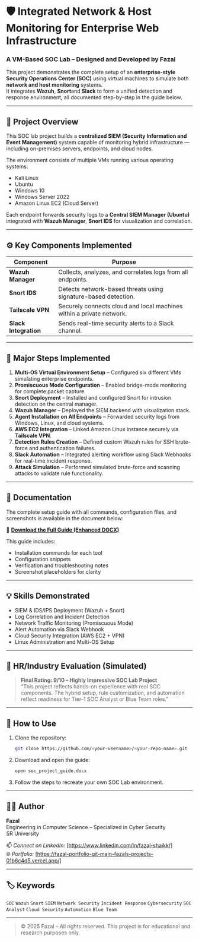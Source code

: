 # 🛡️ Integrated Network & Host Monitoring for Enterprise Web Infrastructure

### A VM-Based SOC Lab – Designed and Developed by **Fazal**

This project demonstrates the complete setup of an **enterprise-style Security Operations Center (SOC)** using virtual machines to simulate both **network and host monitoring** systems.  
It integrates **Wazuh**, **Snort**and **Slack** to form a unified detection and response environment, all documented step-by-step in the guide below.

---

## 📘 Project Overview

This SOC lab project builds a **centralized SIEM (Security Information and Event Management)** system capable of monitoring hybrid infrastructure — including on-premises servers, endpoints, and cloud nodes.

The environment consists of multiple VMs running various operating systems:
- Kali Linux
- Ubuntu
- Windows 10
- Windows Server 2022
- Amazon Linux EC2 (Cloud Server)

Each endpoint forwards security logs to a **Central SIEM Manager (Ubuntu)** integrated with **Wazuh Manager**, **Snort IDS** for visualization and correlation.

---

## ⚙️ Key Components Implemented

| Component | Purpose |
|------------|----------|
| **Wazuh Manager** | Collects, analyzes, and correlates logs from all endpoints. |
| **Snort IDS** | Detects network-based threats using signature-based detection. |
| **Tailscale VPN** | Securely connects cloud and local machines within a private network. |
| **Slack Integration** | Sends real-time security alerts to a Slack channel. |

---

## 🧩 Major Steps Implemented

1. **Multi-OS Virtual Environment Setup** – Configured six different VMs simulating enterprise endpoints.  
2. **Promiscuous Mode Configuration** – Enabled bridge-mode monitoring for complete packet capture.  
3. **Snort Deployment** – Installed and configured Snort for intrusion detection on the central manager.  
4. **Wazuh Manager** – Deployed the SIEM backend with visualization stack.  
5. **Agent Installation on All Endpoints** – Forwarded security logs from Windows, Linux, and cloud systems.  
6. **AWS EC2 Integration** – Linked Amazon Linux instance securely via **Tailscale VPN**.  
7. **Detection Rules Creation** – Defined custom Wazuh rules for SSH brute-force and authentication failures.  
8. **Slack Automation** – Integrated alerting workflow using Slack Webhooks for real-time incident response.  
9. **Attack Simulation** – Performed simulated brute-force and scanning attacks to validate rule functionality.

---

## 📄 Documentation

The complete setup guide with all commands, configuration files, and screenshots is available in the document below:

📘 **[Download the Full Guide (Enhanced DOCX)](./SOC_project_guide.pdf)**

This guide includes:
- Installation commands for each tool  
- Configuration snippets  
- Verification and troubleshooting notes  
- Screenshot placeholders for clarity

---

## 💡 Skills Demonstrated

- SIEM & IDS/IPS Deployment (Wazuh + Snort)  
- Log Correlation and Incident Detection  
- Network Traffic Monitoring (Promiscuous Mode)  
- Alert Automation via Slack Webhook  
- Cloud Security Integration (AWS EC2 + VPN)  
- Linux Administration and Multi-OS Setup  

---

## 🧠 HR/Industry Evaluation (Simulated)

> **Final Rating: 9/10 – Highly Impressive SOC Lab Project**  
> “This project reflects hands-on experience with real SOC components. The hybrid setup, rule customization, and automation reflect readiness for Tier-1 SOC Analyst or Blue Team roles.”

---

## 🚀 How to Use

1. Clone the repository:  
   ```bash
   git clone https://github.com/<your-username>/<your-repo-name>.git
   ```

2. Download and open the guide:  
   ```bash
   open soc_project_guide.docx
   ```

3. Follow the steps to recreate your own SOC Lab environment.

---

## 🧑‍💻 Author

**Fazal**  
Engineering in Computer Science – Specialized in Cyber Security  
SR University  

📫 *Connect on LinkedIn:* [https://www.linkedin.com/in/fazal-shaikk/]  
🌐 *Portfolio:* [https://fazal-portfolio-git-main-fazals-projects-01b6c4d5.vercel.app/]

---

## 🏷️ Keywords

`SOC` `Wazuh` `Snort` `SIEM` `Network Security` `Incident Response` `Cybersecurity` `SOC Analyst` `Cloud Security` `Automation` `Blue Team`

---

> © 2025 Fazal – All rights reserved. This project is for educational and research purposes only.
